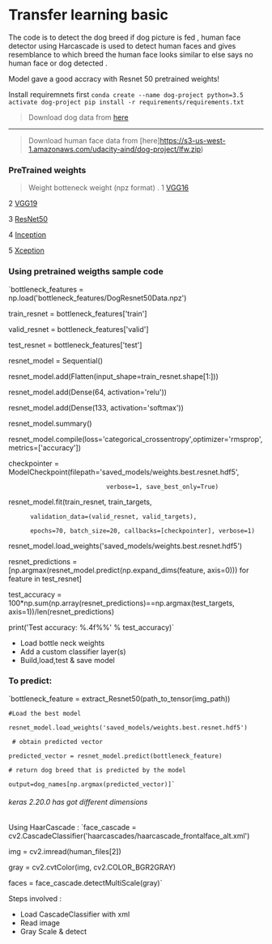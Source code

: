 # Transfer learning basic
The code is to detect the dog breed if dog picture is fed , human face detector using Harcascade is used to detect human faces and gives resemblance to which breed the human face looks similar to else says no human face or dog detected .

Model gave a good accracy with Resnet 50  pretrained weights!

Install requiremnets first `conda create --name dog-project python=3.5
activate dog-project
pip install -r requirements/requirements.txt`

> Download dog data from [here](https://s3-us-west-1.amazonaws.com/udacity-aind/dog-project/dogImages.zip)
---
> Download human face data from [here]https://s3-us-west-1.amazonaws.com/udacity-aind/dog-project/lfw.zip)

### PreTrained weights 
> Weight botteneck weight (npz format) .
1 [VGG16](https://s3-us-west-1.amazonaws.com/udacity-aind/dog-project/DogVGG16Data.npz) 

2 [VGG19](https://s3-us-west-1.amazonaws.com/udacity-aind/dog-project/DogVGG16Data.npz) 

3 [ResNet50](https://s3-us-west-1.amazonaws.com/udacity-aind/dog-project/DogResnet50Data.npz) 

4 [Inception](https://s3-us-west-1.amazonaws.com/udacity-aind/dog-project/DogInceptionV3Data.npz) 

5 [Xception](https://s3-us-west-1.amazonaws.com/udacity-aind/dog-project/DogXceptionData.npz) 

### Using pretrained weigths sample code

`bottleneck_features = np.load('bottleneck_features/DogResnet50Data.npz')

train_resnet = bottleneck_features['train']

valid_resnet = bottleneck_features['valid']

test_resnet = bottleneck_features['test']

resnet_model = Sequential()

resnet_model.add(Flatten(input_shape=train_resnet.shape[1:]))

resnet_model.add(Dense(64, activation='relu'))

resnet_model.add(Dense(133, activation='softmax'))

resnet_model.summary()


resnet_model.compile(loss='categorical_crossentropy',optimizer='rmsprop',metrics=['accuracy'])

checkpointer = ModelCheckpoint(filepath='saved_models/weights.best.resnet.hdf5',

                               verbose=1, save_best_only=True)
                                                          

resnet_model.fit(train_resnet, train_targets, 

          validation_data=(valid_resnet, valid_targets),
          
          epochs=70, batch_size=20, callbacks=[checkpointer], verbose=1)
          

resnet_model.load_weights('saved_models/weights.best.resnet.hdf5')

resnet_predictions = [np.argmax(resnet_model.predict(np.expand_dims(feature, axis=0))) for feature in test_resnet]

test_accuracy = 100*np.sum(np.array(resnet_predictions)==np.argmax(test_targets, axis=1))/len(resnet_predictions)

print('Test accuracy: %.4f%%' % test_accuracy)`


* Load bottle neck weights
* Add a custom classifier layer(s)
* Build,load,test & save model


### To predict:
`bottleneck_feature = extract_Resnet50(path_to_tensor(img_path))
   
    #Load the best model
    
    resnet_model.load_weights('saved_models/weights.best.resnet.hdf5')
    
     # obtain predicted vector
     
    predicted_vector = resnet_model.predict(bottleneck_feature)
    
    # return dog breed that is predicted by the model
    
    output=dog_names[np.argmax(predicted_vector)]`
    
 ###### keras 2.20.0 has got different dimensions   
    
 Using HaarCascade :
 `face_cascade = cv2.CascadeClassifier('haarcascades/haarcascade_frontalface_alt.xml')
 
  img = cv2.imread(human_files[2])
  
  gray = cv2.cvtColor(img, cv2.COLOR_BGR2GRAY)
  
  faces = face_cascade.detectMultiScale(gray)`
  
  Steps involved :
  * Load CascadeClassifier with xml
  * Read image
  * Gray Scale & detect
  
  
